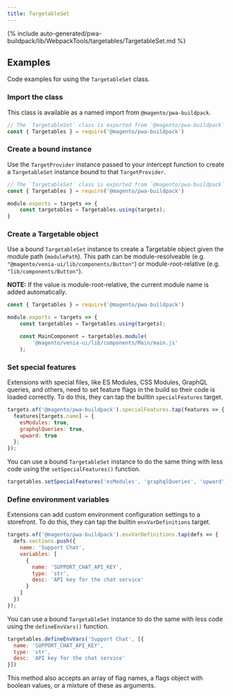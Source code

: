 ```yaml
---
title: TargetableSet
---
```


<!--
The reference doc content is generated automatically from the source code.
To update this section, update the doc blocks in the source code
-->

{% include auto-generated/pwa-buildpack/lib/WebpackTools/targetables/TargetableSet.md %}

## Examples

Code examples for using the `TargetableSet` class.

### Import the class

This class is available as a named import from `@magento/pwa-buildpack`.

```js
// The `TargetableSet` class is exported from `@magento/pwa-buildpack` as `Targetables`
const { Targetables } = require('@magento/pwa-buildpack')
```

### Create a bound instance

Use the `TargetProvider` instance passed to your intercept function to create a `TargetableSet` instance bound to that `TargetProvider`.

```js
// The `TargetableSet` class is exported from `@magento/pwa-buildpack` as `Targetables`
const { Targetables } = require('@magento/pwa-buildpack')

module.exports = targets => {
    const targetables = Targetables.using(targets);
}
```

### Create a Targetable object

Use a bound `TargetableSet` instance to create a Targetable object given the module path (`modulePath`).
This path can be module-resolveable (e.g. `"@magento/venia-ui/lib/components/Button"`) or module-root-relative (e.g. `"lib/components/Button"`).

**NOTE:**
If the value is module-root-relative, the current module name is added automatically.

```js
const { Targetables } = require('@magento/pwa-buildpack')

module.exports = targets => {
    const targetables = Targetables.using(targets);

    const MainComponent = targetables.module(
        '@magento/venia-ui/lib/components/Main/main.js'
    );
```

### Set special features

Extensions with special files, like ES Modules, CSS Modules, GraphQL queries, and others, need to set feature flags in the build so their code is loaded correctly.
To do this, they can tap the builtin `specialFeatures` target.

```js
targets.of('@magento/pwa-buildpack').specialFeatures.tap(features => {
  features[targets.name] = {
    esModules: true,
    graphqlQueries: true,
    upward: true
  };
});
```

You can use a bound `TargetableSet` instance to do the same thing with less code using the `setSpecialFeatures()` function.

```js
targetables.setSpecialFeatures('esModules', 'graphqlQueries', 'upward');
```

### Define environment variables

Extensions can add custom environment configuration settings to a storefront.
To do this, they can tap the builtin `envVarDefinitions` target.

```js
targets.of('@magento/pwa-buildpack').envVarDefinitions.tap(defs => {
  defs.sections.push({
    name: 'Support Chat',
    variables: [
      {
        name: 'SUPPORT_CHAT_API_KEY',
        type: 'str',
        desc: 'API key for the chat service'
      }
    ]
  })
});
```

You can use a bound `TargetableSet` instance to do the same with less code using the `defineEnvVars()` function.

```js
targetables.defineEnvVars('Support Chat', [{
  name: 'SUPPORT_CHAT_API_KEY',
  type: 'str',
  desc: 'API key for the chat service'
}])
```

This method also accepts an array of flag names, a flags object with boolean values, or a mixture of these as arguments.

[TargetableModule]: <{%link pwa-buildpack/reference/targetables/TargetableModule/index.md %}>
[TargetableESModule]: <{%link pwa-buildpack/reference/targetables/TargetableESModule/index.md %}>
[TargetableESModuleArray]: <{%link pwa-buildpack/reference/targetables/TargetableESModuleArray/index.md %}>
[TargetableESModuleObject]: <{%link pwa-buildpack/reference/targetables/TargetableESModuleObject/index.md %}>
[TargetableReactComponent]: <{%link pwa-buildpack/reference/targetables/TargetableReactComponent/index.md %}>
